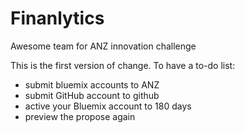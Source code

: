 # Finanlytics
Awesome team for ANZ innovation challenge

This is the first version of change. 
To have a to-do list:
- submit bluemix accounts to ANZ
- submit GitHub account to github
- active your Bluemix account to 180 days
- preview the propose again
